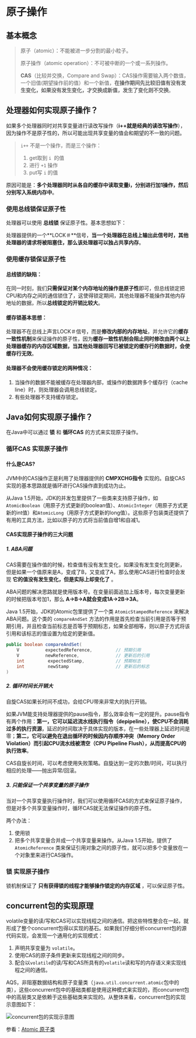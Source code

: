 # 原子操作

## 基本概念

> 原子（atomic）：不能被进一步分割的最小粒子。
>
> 原子操作（atomic operation）：不可被中断的一个或一系列操作。
>
> **CAS**（比较并交换，Compare and Swap）：CAS操作需要输入两个数值，一个旧值(期望操作前的值）和一个新值，**在操作期间先比较旧值有没有发生变化，如果没有发生变化，才交换成新值，发生了变化则不交换**。



## 处理器如何实现原子操作？

如果多个处理器同时对共享变量进行读改写操作（**i++就是经典的读改写操作**），因为操作不是原子性的，所以可能出现共享变量的值会和期望的不一致的问题。

> `i++` 不是一个操作，而是三个操作：
>
> 1. get取到 `i `的值
> 2. 进行 `+1` 操作
> 3. put写 `i` 的值

原因可能是：**多个处理器同时从各自的缓存中读取变量i，分别进行加1操作，然后分别写入系统内存中**。

### 使用总线锁保证原子性

处理器可以使用 **总线锁** 保证原子性。基本思想如下：

处理器提供的一个**LOCK＃**信号，**当一个处理器在总线上输出此信号时，其他处理器的请求将被阻塞住，那么该处理器可以独占共享内存**。

### 使用缓存锁保证原子性

#### **总线锁的缺陷**：

在同一时刻，我们**只需保证对某个内存地址的操作是原子性**即可，但总线锁定把CPU和内存之间的通信锁住了，这使得锁定期间，其他处理器不能操作其他内存地址的数据，所以**总线锁定的开销比较大**。

#### **缓存锁基本思想**：

处理器不在总线上声言LOCK＃信号，而是**修改内部的内存地址**，并允许它的**缓存一致性机制**来保证操作的原子性，因为**缓存一致性机制会阻止同时修改由两个以上处理器缓存的内存区域数据，当其他处理器回写已被锁定的缓存行的数据时，会使缓存行无效**。

#### **处理器不会使用缓存锁定的两种情况**：

1. 当操作的数据不能被缓存在处理器内部，或操作的数据跨多个缓存行（cache line）时，则处理器会调用总线锁定。
2. 有些处理器不支持缓存锁定。

## Java如何实现原子操作？

在Java中可以通过 **锁** 和 **循环CAS** 的方式来实现原子操作。

### 循环CAS 实现原子操作

#### 什么是CAS?

JVM中的CAS操作正是利用了处理器提供的 **CMPXCHG指令** 实现的。自旋CAS实现的基本思路就是循环进行CAS操作直到成功为止。

从Java 1.5开始，JDK的并发包里提供了一些类来支持原子操作，如`AtomicBoolean`（用原子方式更新的boolean值）、`AtomicInteger`（用原子方式更新的int值）和`AtomicLong`（用原子方式更新的long值）。这些原子包装类还提供了有用的工具方法，比如以原子的方式将当前值自增1和自减1。

#### CAS实现原子操作的三大问题

##### 1. ABA问题

CAS需要在操作值的时候，检查值有没有发生变化，如果没有发生变化则更新，但是如果一个值原来是A，变成了B，又变成了A，那么使用CAS进行检查时会发现 **它的值没有发生变化，但是实际上却变化了** 。

ABA问题的解决思路就是使用版本号。在变量前面追加上版本号，每次变量更新的时候把版本号加1，那么 **A→B→A就会变成1A→2B→3A**。

Java 1.5开始，JDK的Atomic包里提供了一个类 `AtomicStampedReference` 来解决ABA问题。这个类的 `compareAndSet` 方法的作用是首先检查当前引用是否等于预期引用，并且检查当前标志是否等于预期标志，如果全部相等，则以原子方式将该引用和该标志的值设置为给定的更新值。

```java
public boolean compareAndSet(
    V          expectedReference,         // 预期引用
    V          newReference,              // 更新后的引用
    int         expectedStamp,            // 预期标志
    int         newStamp                  // 更新后的标志
)
```

##### 2. 循环时间长开销大

自旋CAS如果长时间不成功，会给CPU带来非常大的执行开销。

如果JVM能支持处理器提供的pause指令，那么效率会有一定的提升。pause指令有两个作用：**第一，它可以延迟流水线执行指令（depipeline），使CPU不会消耗过多的执行资源**，延迟的时间取决于具体实现的版本，在一些处理器上延迟时间是零；**第二，它可以避免在退出循环的时候因内存顺序冲突（Memory Order Violation）而引起CPU流水线被清空（CPU Pipeline Flush），从而提高CPU的执行效率**。

CAS自旋长时间，可以考虑使用失败策略。自旋达到一定的次数/时间，可以执行相应的处理——抛出异常/回滚。

##### 3. 只能保证一个共享变量的原子操作

当对一个共享变量执行操作时，我们可以使用循环CAS的方式来保证原子操作，但是对多个共享变量操作时，循环CAS就无法保证操作的原子性。

两个办法：

1. 使用锁
2. 把多个共享变量合并成一个共享变量来操作。从Java 1.5开始，提供了 `AtomicReference` 类来保证引用对象之间的原子性，就可以把多个变量放在一个对象里来进行CAS操作。

### 锁 实现原子操作

锁机制保证了 **只有获得锁的线程才能够操作锁定的内存区域** ，可以保证原子性。

## concurrent包的实现原理

volatile变量的读/写和CAS可以实现线程之间的通信。把这些特性整合在一起，就形成了整个concurrent包得以实现的基石。如果我们仔细分析concurrent包的源代码实现，会发现一个通用化的实现模式：

1. 声明共享变量为 `volatile`。
2. 使用CAS的原子条件更新来实现线程之间的同步。
3. 配合以`volatile`的读/写和CAS所具有的`volatile`读和写的内存语义来实现线程之间的通信。

AQS，非阻塞数据结构和原子变量类（`java.util.concurrent.atomic`包中的类），这些concurrent包中的基础类都是使用这种模式来实现的，而concurrent包中的高层类又是依赖于这些基础类来实现的。从整体来看，concurrent包的实现示意图如下：

![concurrent包的实现示意图](https://cos.duktig.cn/typora/202110131748342.png)









参看：[Atomic 原子类](https://snailclimb.gitee.io/javaguide/#/docs/java/multi-thread/2020%E6%9C%80%E6%96%B0Java%E5%B9%B6%E5%8F%91%E8%BF%9B%E9%98%B6%E5%B8%B8%E8%A7%81%E9%9D%A2%E8%AF%95%E9%A2%98%E6%80%BB%E7%BB%93?id=_5-atomic-%e5%8e%9f%e5%ad%90%e7%b1%bb)

